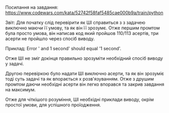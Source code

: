 Посилання на завдання:
https://www.codewars.com/kata/52742f58faf5485cae000b9a/train/python

Звіт:
Для початку слід перевірити як ШІ справиться з з задачею виключно маючи її умову, та як він її зрозумє.
Отже першим промтом була просто умова, він написав код який пройшов 110/113 асертів, три асерти не пройшло через спосіб виводу.

Приклад:
Error ' and 1 second' should equal '1 second'.

Отже ШІ не зміг докінця правильно зрозуміти необхідний спосіб виводу у задачі.

Другою перевіркою було надати ШІ виключно асерти, та як він зрозуміє тоді суть задачі та як впорається х розв'язуванням.
Отже з друшим промтом даючи необхідні асерти він легко впорався та закрив завдання на максимум.

Отже для чіткішого розуміння, ШІ необхідні приклади виводу, окрім простої умови, для успішного проїодження.
